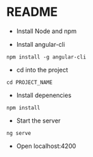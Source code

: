 # README

* Install Node and npm

* Install angular-cli
```
npm install -g angular-cli
```

* cd into the project
```
cd PROJECT_NAME
```

* Install depenencies
```
npm install
```

* Start the server
```
ng serve
```

* Open localhost:4200
